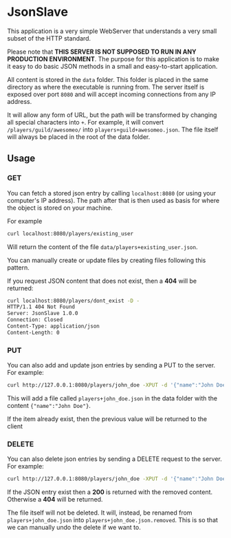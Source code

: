 # JsonSlave

This application is a very simple WebServer that understands a very small subset of the HTTP standard.

Please note that **THIS SERVER IS NOT SUPPOSED TO RUN IN ANY PRODUCTION ENVIRONMENT**. The purpose for this application
is to make it easy to do basic JSON methods in a small and easy-to-start application.

All content is stored in the `data` folder. This folder is placed in the same directory as where the executable is
running from. The server itself is exposed over port `8080` and will accept incoming connections from any IP address.

It will allow any form of URL, but the path will be transformed by changing all special characters into `+`. For 
example, it will convert `/players/guild/awesomeo/` into `players+guild+awesomeo.json`. The file itself will always
be placed in the root of the data folder.

## Usage

### GET

You can fetch a stored json entry by calling `localhost:8080` (or using your computer's IP address). The path after that
is then used as basis for where the object is stored on your machine.

For example

```bash
curl localhost:8080/players/existing_user
```

Will return the content of the file `data/players+existing_user.json`.

You can manually create or update files by creating files following this pattern.

If you request JSON content that does not exist, then a **404** will be returned:

```bash
curl localhost:8080/players/dont_exist -D -
HTTP/1.1 404 Not Found
Server: JsonSlave 1.0.0
Connection: Closed
Content-Type: application/json
Content-Length: 0
```

### PUT

You can also add and update json entries by sending a PUT to the server. For example:

```bash
curl http://127.0.0.1:8080/players/john_doe -XPUT -d '{"name":"John Doe"}'
```

This will add a file called `players+john_doe.json` in the data folder with the content `{"name":"John Doe"}`.

If the item already exist, then the previous value will be returned to the client

### DELETE

You can also delete json entries by sending a DELETE request to the server. For example:

```bash
curl http://127.0.0.1:8080/players/john_doe -XPUT -d '{"name":"John Doe"}'
```

If the JSON entry exist then a **200** is returned with the removed content. Otherwise a **404** will be returned.

The file itself will not be deleted. It will, instead, be renamed from `players+john_doe.json` into 
`players+john_doe.json.removed`. This is so that we can manually undo the delete if we want to.